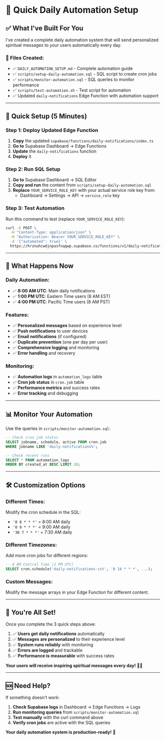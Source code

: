 # 🚀 Quick Daily Automation Setup

## ✅ **What I've Built For You**

I've created a complete daily automation system that will send personalized spiritual messages to your users automatically every day.

### **📁 Files Created:**
- ✅ `DAILY_AUTOMATION_SETUP.md` - Complete automation guide
- ✅ `scripts/setup-daily-automation.sql` - SQL script to create cron jobs
- ✅ `scripts/monitor-automation.sql` - SQL queries to monitor performance
- ✅ `scripts/test-automation.sh` - Test script for automation
- ✅ Updated `daily-notifications` Edge Function with automation support

---

## 🚀 **Quick Setup (5 Minutes)**

### **Step 1: Deploy Updated Edge Function**
1. **Copy** the updated `supabase/functions/daily-notifications/index.ts`
2. **Go to** Supabase Dashboard → Edge Functions
3. **Update** the `daily-notifications` function
4. **Deploy** it

### **Step 2: Run SQL Setup**
1. **Go to** Supabase Dashboard → SQL Editor
2. **Copy and run** the content from `scripts/setup-daily-automation.sql`
3. **Replace** `YOUR_SERVICE_ROLE_KEY` with your actual service role key from:
   - Dashboard → Settings → API → `service_role` key

### **Step 3: Test Automation**
Run this command to test (replace `YOUR_SERVICE_ROLE_KEY`):

```bash
curl -X POST \
  -H "Content-Type: application/json" \
  -H "Authorization: Bearer YOUR_SERVICE_ROLE_KEY" \
  -d '{"automated": true}' \
  https://hrznuhcwdjnpasfnqqwp.supabase.co/functions/v1/daily-notifications
```

---

## 🎯 **What Happens Now**

### **Daily Automation:**
- ✅ **8:00 AM UTC**: Main daily notifications
- ✅ **1:00 PM UTC**: Eastern Time users (8 AM EST)
- ✅ **4:00 PM UTC**: Pacific Time users (8 AM PST)

### **Features:**
- ✅ **Personalized messages** based on experience level
- ✅ **Push notifications** to user devices
- ✅ **Email notifications** (if configured)
- ✅ **Duplicate prevention** (one per day per user)
- ✅ **Comprehensive logging** and monitoring
- ✅ **Error handling** and recovery

### **Monitoring:**
- ✅ **Automation logs** in `automation_logs` table
- ✅ **Cron job status** in `cron.job` table
- ✅ **Performance metrics** and success rates
- ✅ **Error tracking** and debugging

---

## 📊 **Monitor Your Automation**

Use the queries in `scripts/monitor-automation.sql`:

```sql
-- Check cron job status
SELECT jobname, schedule, active FROM cron.job 
WHERE jobname LIKE 'daily-notifications%';

-- Check recent runs
SELECT * FROM automation_logs 
ORDER BY created_at DESC LIMIT 10;
```

---

## 🛠️ **Customization Options**

### **Different Times:**
Modify the cron schedule in the SQL:
- `'0 8 * * *'` = 8:00 AM daily
- `'0 9 * * *'` = 9:00 AM daily
- `'30 7 * * *'` = 7:30 AM daily

### **Different Timezones:**
Add more cron jobs for different regions:
```sql
-- 8 AM Central Time (2 PM UTC)
SELECT cron.schedule('daily-notifications-cst', '0 14 * * *', ...);
```

### **Custom Messages:**
Modify the message arrays in your Edge Function for different content.

---

## 🎉 **You're All Set!**

Once you complete the 3 quick steps above:

1. ✅ **Users get daily notifications** automatically
2. ✅ **Messages are personalized** to their experience level
3. ✅ **System runs reliably** with monitoring
4. ✅ **Errors are logged** and trackable
5. ✅ **Performance is measurable** with success rates

**Your users will receive inspiring spiritual messages every day!** 📱✨

---

## 🆘 **Need Help?**

If something doesn't work:
1. **Check Supabase logs** in Dashboard → Edge Functions → Logs
2. **Run monitoring queries** from `scripts/monitor-automation.sql`
3. **Test manually** with the curl command above
4. **Verify cron jobs** are active with the SQL queries

**Your daily automation system is production-ready!** 🚀
















